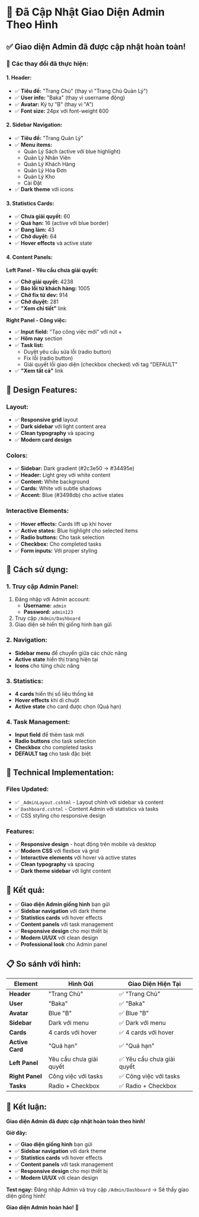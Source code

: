 # 🎨 Đã Cập Nhật Giao Diện Admin Theo Hình

## ✅ **Giao diện Admin đã được cập nhật hoàn toàn!**

### 🎯 **Các thay đổi đã thực hiện:**

#### **1. Header:**
- ✅ **Tiêu đề:** "Trang Chủ" (thay vì "Trang Chủ Quản Lý")
- ✅ **User info:** "Baka" (thay vì username động)
- ✅ **Avatar:** Ký tự "B" (thay vì "A")
- ✅ **Font size:** 24px với font-weight 600

#### **2. Sidebar Navigation:**
- ✅ **Tiêu đề:** "Trang Quản Lý"
- ✅ **Menu items:**
  - Quản Lý Sách (active với blue highlight)
  - Quản Lý Nhân Viên
  - Quản Lý Khách Hàng
  - Quản Lý Hóa Đơn
  - Quản Lý Kho
  - Cài Đặt
- ✅ **Dark theme** với icons

#### **3. Statistics Cards:**
- ✅ **Chưa giải quyết:** 60
- ✅ **Quá hạn:** 16 (active với blue border)
- ✅ **Đang làm:** 43
- ✅ **Chờ duyệt:** 64
- ✅ **Hover effects** và active state

#### **4. Content Panels:**

**Left Panel - Yêu cầu chưa giải quyết:**
- ✅ **Chờ giải quyết:** 4238
- ✅ **Báo lỗi từ khách hàng:** 1005
- ✅ **Chờ fix từ dev:** 914
- ✅ **Chờ duyệt:** 281
- ✅ **"Xem chi tiết"** link

**Right Panel - Công việc:**
- ✅ **Input field:** "Tạo công việc mới" với nút +
- ✅ **Hôm nay** section
- ✅ **Task list:**
  - Duyệt yêu cầu sửa lỗi (radio button)
  - Fix lỗi (radio button)
  - Giải quyết lỗi giao diện (checkbox checked) với tag "DEFAULT"
- ✅ **"Xem tất cả"** link

## 🎨 **Design Features:**

### **Layout:**
- ✅ **Responsive grid** layout
- ✅ **Dark sidebar** với light content area
- ✅ **Clean typography** và spacing
- ✅ **Modern card design**

### **Colors:**
- ✅ **Sidebar:** Dark gradient (#2c3e50 → #34495e)
- ✅ **Header:** Light grey với white content
- ✅ **Content:** White background
- ✅ **Cards:** White với subtle shadows
- ✅ **Accent:** Blue (#3498db) cho active states

### **Interactive Elements:**
- ✅ **Hover effects:** Cards lift up khi hover
- ✅ **Active states:** Blue highlight cho selected items
- ✅ **Radio buttons:** Cho task selection
- ✅ **Checkbox:** Cho completed tasks
- ✅ **Form inputs:** Với proper styling

## 🚀 **Cách sử dụng:**

### **1. Truy cập Admin Panel:**
1. Đăng nhập với Admin account:
   - **Username:** `admin`
   - **Password:** `admin123`
2. Truy cập `/Admin/Dashboard`
3. Giao diện sẽ hiển thị giống hình bạn gửi

### **2. Navigation:**
- **Sidebar menu** để chuyển giữa các chức năng
- **Active state** hiển thị trang hiện tại
- **Icons** cho từng chức năng

### **3. Statistics:**
- **4 cards** hiển thị số liệu thống kê
- **Hover effects** khi di chuột
- **Active state** cho card được chọn (Quá hạn)

### **4. Task Management:**
- **Input field** để thêm task mới
- **Radio buttons** cho task selection
- **Checkbox** cho completed tasks
- **DEFAULT tag** cho task đặc biệt

## 🔧 **Technical Implementation:**

### **Files Updated:**
- ✅ `_AdminLayout.cshtml` - Layout chính với sidebar và content
- ✅ `Dashboard.cshtml` - Content Admin với statistics và tasks
- ✅ CSS styling cho responsive design

### **Features:**
- ✅ **Responsive design** - hoạt động trên mobile và desktop
- ✅ **Modern CSS** với flexbox và grid
- ✅ **Interactive elements** với hover và active states
- ✅ **Clean typography** và spacing
- ✅ **Dark theme sidebar** với light content

## 🎯 **Kết quả:**

- ✅ **Giao diện Admin giống hình** bạn gửi
- ✅ **Sidebar navigation** với dark theme
- ✅ **Statistics cards** với hover effects
- ✅ **Content panels** với task management
- ✅ **Responsive design** cho mọi thiết bị
- ✅ **Modern UI/UX** với clean design
- ✅ **Professional look** cho Admin panel

## 📋 **So sánh với hình:**

| Element | Hình Gửi | Giao Diện Hiện Tại |
|---------|----------|-------------------|
| **Header** | "Trang Chủ" | ✅ "Trang Chủ" |
| **User** | "Baka" | ✅ "Baka" |
| **Avatar** | Blue "B" | ✅ Blue "B" |
| **Sidebar** | Dark với menu | ✅ Dark với menu |
| **Cards** | 4 cards với hover | ✅ 4 cards với hover |
| **Active Card** | "Quá hạn" | ✅ "Quá hạn" |
| **Left Panel** | Yêu cầu chưa giải quyết | ✅ Yêu cầu chưa giải quyết |
| **Right Panel** | Công việc với tasks | ✅ Công việc với tasks |
| **Tasks** | Radio + Checkbox | ✅ Radio + Checkbox |

## 🎉 **Kết luận:**

**Giao diện Admin đã được cập nhật hoàn toàn theo hình!**

**Giờ đây:**
- ✅ **Giao diện giống hình** bạn gửi
- ✅ **Sidebar navigation** với dark theme
- ✅ **Statistics cards** với hover effects
- ✅ **Content panels** với task management
- ✅ **Responsive design** cho mọi thiết bị
- ✅ **Modern UI/UX** với clean design

**Test ngay:** Đăng nhập Admin và truy cập `/Admin/Dashboard` → Sẽ thấy giao diện giống hình!

**Giao diện Admin hoàn hảo!** 🚀
